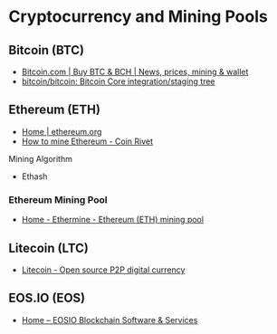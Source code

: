 # Cryptocurrency and Mining Pools

## Bitcoin (BTC)

* [Bitcoin.com | Buy BTC & BCH | News, prices, mining & wallet](https://www.bitcoin.com/)
* [bitcoin/bitcoin: Bitcoin Core integration/staging tree](https://github.com/bitcoin/bitcoin)

## Ethereum (ETH)

* [Home | ethereum.org](https://ethereum.org/en/)
* [How to mine Ethereum - Coin Rivet](https://coinrivet.com/how-to-mine-ethereum/)

Mining Algorithm

* Ethash

### Ethereum Mining Pool

* [Home - Ethermine - Ethereum (ETH) mining pool](https://ethermine.org/)

## Litecoin (LTC)

* [Litecoin - Open source P2P digital currency](https://litecoin.org/)

## EOS.IO (EOS)

* [Home – EOSIO Blockchain Software & Services](https://eos.io/)
